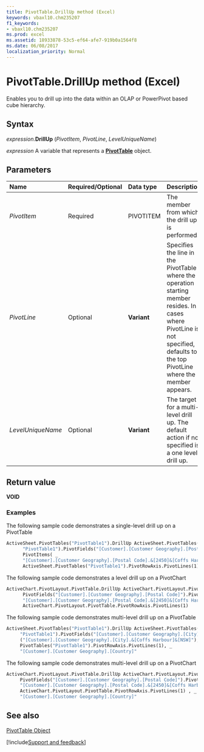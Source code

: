 ```yaml
---
title: PivotTable.DrillUp method (Excel)
keywords: vbaxl10.chm235207
f1_keywords:
- vbaxl10.chm235207
ms.prod: excel
ms.assetid: 18933878-53c5-ef64-afe7-919b0a1564f8
ms.date: 06/08/2017
localization_priority: Normal
---
```



# PivotTable.DrillUp method (Excel)

Enables you to drill up into the data within an OLAP or PowerPivot based cube hierarchy.


## Syntax

_expression_.**DrillUp** (_PivotItem_, _PivotLine_, _LevelUniqueName_)

_expression_ A variable that represents a **[PivotTable](Excel.PivotTable.md)** object.


## Parameters

|Name|Required/Optional|Data type|Description|
|:-----|:-----|:-----|:-----|
| _PivotItem_|Required|PIVOTITEM|The member from which the drill up is performed.|
| _PivotLine_|Optional|**Variant**|Specifies the line in the PivotTable where the operation starting member resides. In cases where PivotLine is not specified, defaults to the top PivotLine where the member appears.|
| _LevelUniqueName_|Optional|**Variant**|The target for a multi-level drill up. The default action if not specified is a one level drill up.|

## Return value

 **VOID**


### Examples

The following sample code demonstrates a single-level drill up on a PivotTable


```vb
ActiveSheet.PivotTables("PivotTable1").DrillUp ActiveSheet.PivotTables( _
      "PivotTable1").PivotFields("[Customer].[Customer Geography].[Postal Code]"). _
      PivotItems( _
      "[Customer].[Customer Geography].[Postal Code].&[2450]&[Coffs Harbour]"), _
      ActiveSheet.PivotTables("PivotTable1").PivotRowAxis.PivotLines(1)
```

The following sample code demonstrates a level drill up on a PivotChart




```vb
ActiveChart.PivotLayout.PivotTable.DrillUp ActiveChart.PivotLayout.PivotTable. _
      PivotFields("[Customer].[Customer Geography].[Postal Code]").PivotItems( _
      "[Customer].[Customer Geography].[Postal Code].&[2450]&[Coffs Harbour]"), _
      ActiveChart.PivotLayout.PivotTable.PivotRowAxis.PivotLines(1)
```

The following sample code demonstrates multi-level drill up on a PivotTable




```vb
ActiveSheet.PivotTables("PivotTable1").DrillUp ActiveSheet.PivotTables( _
     "PivotTable1").PivotFields("[Customer].[Customer Geography].[City]").PivotItems _
     ("[Customer].[Customer Geography].[City].&[Coffs Harbour]&[NSW]"), ActiveSheet. _
     PivotTables("PivotTable1").PivotRowAxis.PivotLines(1), _
     "[Customer].[Customer Geography].[Country]"
```

The following sample code demonstrates multi-level drill up on a PivotChart




```vb
ActiveChart.PivotLayout.PivotTable.DrillUp ActiveChart.PivotLayout.PivotTable. _
     PivotFields("[Customer].[Customer Geography].[Postal Code]").PivotItems( _
     "[Customer].[Customer Geography].[Postal Code].&[2450]&[Coffs Harbour]"), _
     ActiveChart.PivotLayout.PivotTable.PivotRowAxis.PivotLines(1) , _
     "[Customer].[Customer Geography].[Country]"
```


## See also


[PivotTable Object](Excel.PivotTable.md)

[!include[Support and feedback](~/includes/feedback-boilerplate.md)]